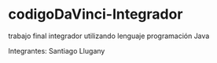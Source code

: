 # codigoDaVinci-Integrador
trabajo final integrador utilizando lenguaje programación Java

Integrantes: 
Santiago Llugany

